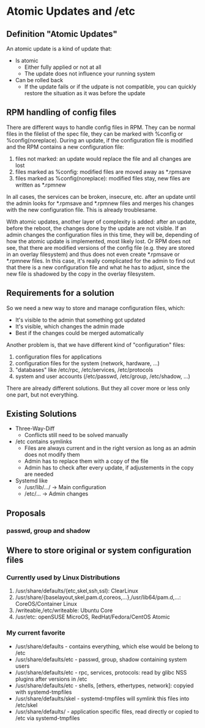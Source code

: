 # Atomic Updates and /etc


## Definition "Atomic Updates"

An atomic update is a kind of update that:

* Is atomic
  * Either fully applied or not at all
  * The update does not influence your running system
* Can be rolled back
  * If the update fails or if the udpate is not compatible, you can quickly restore the situation as it was before the update


## RPM handling of config files

There are different ways to handle config files in RPM. They can be normal files in the filelist of the spec file, they can be marked with %config or %config(noreplace).
During an update, if the configuration file is modified and the RPM contains a new configuration file:
1. files not marked: an update would replace the file and all changes are lost
2. files marked as %config: modified files are moved away as *.rpmsave
3. files marked as %config(noreplace): modified files stay, new files are written as *.rpmnew

In all cases, the services can be broken, insecure, etc. after an update until the admin looks for *.rpmsave and *.rpmnew files and merges his changes with the new configuration file. This is already troublesame.

With atomic updates, another layer of complexity is added: after an update, before the reboot, the changes done by the update are not visible. If an admin changes the configuration files in this time, they will be, depending of how the atomic update is implemented, most likely lost. Or RPM does not see, that there are modified versions of the config file (e.g. they are stored in an overlay filesystem) and thus does not even create \*.rpmsave or \*.rpmnew files. In this case, it's really complicated for the admin to find out that there is a new configuration file and what he has to adjust, since the new file is shadowed by the copy in the overlay filesystem.

## Requirements for a solution

So we need a new way to store and manage configuration files, which:
* It's visible to the admin that something got updated
* It's visible, which changes the admin made
* Best if the changes could be merged automatically

Another problem is, that we have different kind of "configuration" files:
1. configuration files for applications
2. configuration files for the system (network, hardware, ...)
3. "databases" like /etc/rpc, /etc/services, /etc/protocols
4. system and user accounts (/etc/passwd, /etc/group, /etc/shadow, ...)

There are already different solutions. But they all cover more or less only one part, but not everything.

## Existing Solutions

* Three-Way-Diff
  * Conflicts still need to be solved manually
* /etc contains symlinks
  * Files are always current and in the right version as long as an admin does not modify them
  * Admin has to replace them with a copy of the file
  * Admin has to check after every update, if adjustements in the copy are needed
* Systemd like
  * /usr/lib/.../ -> Main configuration
  * /etc/... -> Admin changes
  
## Proposals
  
### passwd, group and shadow
  
  
## Where to store original or system configuration files
### Currently used by Linux Distributions
1. /usr/share/defaults/{etc,skel,ssh,ssl): ClearLinux
2. /usr/share/{baselayout,skel,pam.d,coreos,...},/usr/lib64/pam.d,...: CoreOS/Container Linux
3. /writeable,/etc/writeable: Ubuntu Core
4. /usr/etc: openSUSE MicroOS, RedHat/Fedora/CentOS Atomic

### My current favorite
* /usr/share/defaults - contains everything, which else would be belong to /etc
* /usr/share/defaults/etc - passwd, group, shadow containing system users
* /usr/share/defaults/etc - rpc, services, protocols: read by glibc NSS plugins after versions in /etc
* /usr/share/defaults/etc - shells, [ethers, ethertypes, network]: copyied with systemd-tmpfiles
* /usr/share/defaults/skel - systemd-tmpfiles will symlink this files into /etc/skel
* /usr/share/defaults/<application> - application specific files, read directly or copied to /etc via systemd-tmpfiles
